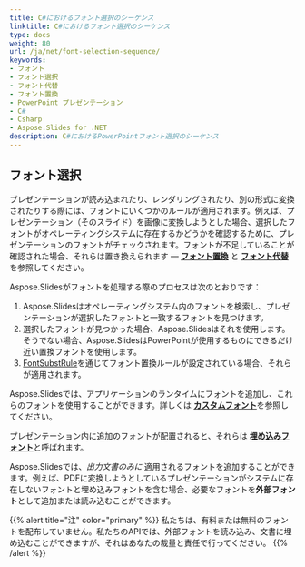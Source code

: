 ```yaml
---
title: C#におけるフォント選択のシーケンス
linktitle: C#におけるフォント選択のシーケンス
type: docs
weight: 80
url: /ja/net/font-selection-sequence/
keywords:
- フォント
- フォント選択
- フォント代替
- フォント置換
- PowerPoint プレゼンテーション
- C#
- Csharp
- Aspose.Slides for .NET
description: C#におけるPowerPointフォント選択のシーケンス
---
```


## フォント選択

プレゼンテーションが読み込まれたり、レンダリングされたり、別の形式に変換されたりする際には、フォントにいくつかのルールが適用されます。例えば、プレゼンテーション（そのスライド）を画像に変換しようとした場合、選択したフォントがオペレーティングシステムに存在するかどうかを確認するために、プレゼンテーションのフォントがチェックされます。フォントが不足していることが確認された場合、それらは置き換えられます — [**フォント置換**](https://docs.aspose.com/slides/net/font-replacement/) と [**フォント代替**](https://docs.aspose.com/slides/net/font-substitution/)を参照してください。

Aspose.Slidesがフォントを処理する際のプロセスは次のとおりです：

1. Aspose.Slidesはオペレーティングシステム内のフォントを検索し、プレゼンテーションが選択したフォントと一致するフォントを見つけます。
2. 選択したフォントが見つかった場合、Aspose.Slidesはそれを使用します。そうでない場合、Aspose.SlidesはPowerPointが使用するものにできるだけ近い置換フォントを使用します。
3. [FontSubstRule](https://reference.aspose.com/slides/net/aspose.slides/fontsubstrule/)を通じてフォント置換ルールが設定されている場合、それらが適用されます。

Aspose.Slidesでは、アプリケーションのランタイムにフォントを追加し、これらのフォントを使用することができます。詳しくは [**カスタムフォント**](https://docs.aspose.com/slides/net/custom-font/)を参照してください。

プレゼンテーション内に追加のフォントが配置されると、それらは [**埋め込みフォント**](https://docs.aspose.com/slides/net/embedded-font/)と呼ばれます。

Aspose.Slidesでは、*出力文書のみに* 適用されるフォントを追加することができます。例えば、PDFに変換しようとしているプレゼンテーションがシステムに存在しないフォントと埋め込みフォントを含む場合、必要なフォントを**外部フォント**として追加または読み込むことができます。

{{% alert title="注" color="primary" %}} 
私たちは、有料または無料のフォントを配布していません。私たちのAPIでは、外部フォントを読み込み、文書に埋め込むことができますが、それはあなたの裁量と責任で行ってください。
{{% /alert %}}